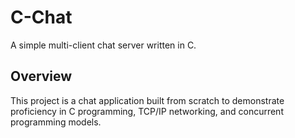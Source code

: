 # C-Chat
A simple multi-client chat server written in C.

## Overview
This project is a chat application built from scratch to demonstrate proficiency in C programming, TCP/IP networking, and concurrent programming models.